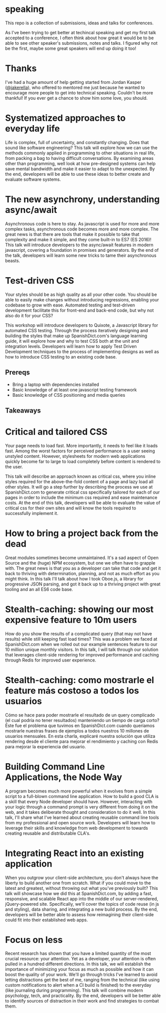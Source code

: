 # speaking

This repo is a collection of submissions, ideas and talks for conferences.

As I've been trying to get better at techincal speaking and get my first talk
accepted to a conference, I often think about how great it would be to be able
to see other speaker's submissions, notes and talks. I figured why not be the
first, maybe some great speakers will end up doing it too!

# Thanks

I've had a huge amount of help getting started from Jordan Kasper
([@jakerella](https://github.com/jakerella/)), who offered to mentored me just
because he wanted to encourage more people to get into technical speaking.
Couldn't be more thankful! If you ever get a chance to show him some love, you
should.

# Systematized approaches to everyday life

Life is complex, full of uncertainty, and constantly changing. Does that sound
like software engineering? This talk will explore how we can use the methods
commonly applied in programming to other situations in real life, from packing a
bag to having difficult conversations. By examining areas other than
programming, well look at how pre-designed systems can help save mental
bandwidth and make it easier to adapt to the unexpected. By the end, developers
will be able to use these ideas to better create and evaluate software systems.

# The new asynchrony, understanding async/await

Asynchronous code is here to stay. As javascript is used for more and more
complex tasks, asynchronous code becomes more and more complex. The great news
is that there are tools that make it possible to take that complexity and make
it simple, and they come built-in to ES7 (ES 2016)! This talk will introduce
developers to the async/await features in modern javascript, covering a
foundation in promises and generators. By the end of the talk, developers will
learn some new tricks to tame their asynchronous beasts.

# Test-driven CSS

Your styles should be as high quality as all your other code. You should be able
to easily make changes without introducing regressions, enabling your codebase
to grow with ease. Automated testing and test-driven development facilitate this
for front-end and back-end code, but why not also do it for your CSS?

This workshop will introduce developers to Quixote, a Javascript library for
automated CSS testing. Through the process iteratively designing and building
the styles that make up SpanishDict.com's language learning guide, it will
explore how and why to test CSS both at the unit and integration levels.
Developers will learn how to apply Test Driven Development techniques to the
process of implementing designs as well as how to introduce CSS testing to an
existing code base.

## Prereqs

- Bring a laptop with dependencies installed
- Basic knowledge of at least one javascript testing framework
- Basic knowledge of CSS positioning and media queries

## Takeaways

# Critical and tailored CSS

Your page needs to load fast. More importantly, it needs to feel like it loads
fast. Among the worst factors for perceived performance is a user seeing
unstyled content. However, stylesheets for modern web applications quickly
become far to large to load completely before content is rendered to the user.

This talk will describe an approach known as critical css, where you inline
styles required for the above-the-fold content of a page and lazy load all other
styles. It will go a step further by describing the process we use at
SpanishDict.com to generate critical css specifically tailored for each of our
pages in order to include the minimum css required and ease maintenance costs.
At the end of this talk, developers will be able to evaluate the value of
critical css for their own sites and will know the tools required to
successfully implement it.

# How to bring a project back from the dead

Great modules sometimes become unmaintained. It's a sad aspect of Open Source
and the (huge) NPM ecosystem, but one we often have to grapple with. The great
news is that you as a developer can take that code and get it back to thriving
with determination, planning, and not as much effort as you might think. In this
talk I'll talk about how I took Oboe.js, a library for progressive JSON parsing,
and got it back up to a thriving project with great tooling and an all ES6 code
base.

# Stealth-caching: showing our most expensive feature to 10m users

How do you show the results of a complicated query (that may not have results)
while still keeping fast load times? This was a problem we faced at
SpanishDict.com when we rolled out our example sentences feature to our 10
million unique monthly visitors. In this talk, I will talk through our solution
that leverages client-side rendering for improved performance and caching
through Redis for improved user experience.

# Stealth-caching: como mostrarle el feature más costoso a todos los usuarios

Cómo se hace para poder mostrarle el resultado de un query complicado (el cual
podría no tener resultados) manteniendo un tiempo de carga corto? Éste fue el
problema que tuvimos en SpanishDict.com cuando queríamos mostrarle nuestras
frases de ejemplos a todos nuestros 10 millones de usuarios mensuales. En esta
charla, explicaré nuestra solución que utiliza rendering desde el cliente para
mejorar el rendimiento y caching con Redis para mejorar la experiencia del
usuario.

# Building Command Line Applications, the Node Way

A program becomes much more powerful when it evolves from a simple script to a
full-blown command line application. How to build a good CLA is a skill that
every Node developer should have. However, interacting with your logic through a
command prompt is very different from doing it on the web, and it takes
deliberate thought and consideration to do it well. In this talk, I'll share
what I've learned about creating reusable command line tools from my
professional and open source work. Developers will learn how to leverage their
skills and knowledge from web development to towards creating reusable and
distributable CLA's.

# Integrating React into an existing application

When you outgrow your client-side architecture, you don't always have the
liberty to build another one from scratch. What if you could move to the latest
and greatest, without throwing out what you've previously built? This talk will
showcase how we did this at SpanishDict.com, by adding a fast, responsive, and
scalable React app into the middle of our server-rendered, jQuery-powered site.
Specifically, we'll cover the topics of code reuse (in js and styling), data
sharing, and integrating a new build process. By the end, developers will be
better able to assess how reimagining their client-side could fit into their
established web apps.

# Focus on less

Recent research has shown that you have a limited quantity of the most crucial
resource: your attention. Yet as a developer, your attention is often pulled in
a hundred different directions. In this talk, we will establish the importance
of minimizing your focus as much as possible and how it can boost the quality of
your work. We'll go through tricks I've learned to avoid letting distractions
get the best of me, ranging from the technical (like using custom notifications
to alert when a CI build is finished) to the everyday (like journaling during
programming). This talk will combine modern psychology, tech, and practicality.
By the end, developers will be better able to identify sources of distraction in
their work and find strategies to combat them.

